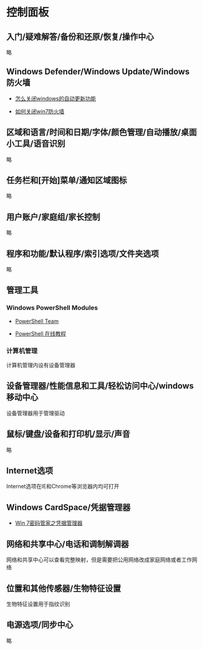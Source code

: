 ﻿# 控制面板

## 入门/疑难解答/备份和还原/恢复/操作中心

略

## Windows Defender/Windows Update/Windows防火墙

- [怎么关闭windows的自动更新功能](http://jingyan.baidu.com/article/5553fa820914e365a3393472.html)

- [如何关闭win7防火墙](http://jingyan.baidu.com/article/cd4c2979d55c41756e6e60a1.html)

## 区域和语言/时间和日期/字体/颜色管理/自动播放/桌面小工具/语音识别

略

## 任务栏和[开始]菜单/通知区域图标

略

## 用户账户/家庭组/家长控制

略

## 程序和功能/默认程序/索引选项/文件夹选项

略

## 管理工具

### Windows PowerShell Modules

- [PowerShell Team](https://github.com/PowerShell)

- [PowerShell 在线教程](http://www.pstips.net/powershell-online-tutorials)

### 计算机管理

计算机管理内设有设备管理器

## 设备管理器/性能信息和工具/轻松访问中心/windows移动中心

设备管理器用于管理驱动

## 鼠标/键盘/设备和打印机/显示/声音

略

## Internet选项

Internet选项在IE和Chrome等浏览器内均可打开

## Windows CardSpace/凭据管理器

- [Win 7密码管家之凭据管理器](http://jingyan.baidu.com/article/e75aca85b5de36142fdac666.html)

## 网络和共享中心/电话和调制解调器

网络和共享中心可以查看完整映射，但是需要把公用网络改成家庭网络或者工作网络

## 位置和其他传感器/生物特征设置

生物特征设置用于指纹识别

## 电源选项/同步中心

略
